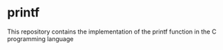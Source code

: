 <html>
  <body>
     <h1 id="align-center">printf</h1>
     <p>This repository contains the implementation of the printf function in the C programming language
</p>
  </body>
</html>
